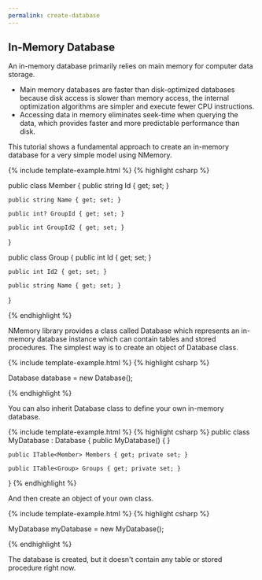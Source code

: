 ```yaml
---
permalink: create-database
---
```


## In-Memory Database

An in-memory database primarily relies on main memory for computer data storage. 

 - Main memory databases are faster than disk-optimized databases because disk access is slower than memory access, the internal optimization algorithms are simpler and execute fewer CPU instructions. 
 - Accessing data in memory eliminates seek-time when querying the data, which provides faster and more predictable performance than disk.

This tutorial shows a fundamental approach to create an in-memory database for a very simple model using NMemory.

{% include template-example.html %} 
{% highlight csharp %}

public class Member
{
    public string Id { get; set; }

    public string Name { get; set; }

    public int? GroupId { get; set; }

    public int GroupId2 { get; set; }
}

public class Group
{
    public int Id { get; set; }

    public int Id2 { get; set; }

    public string Name { get; set; }

}

{% endhighlight %}

NMemory library provides a class called Database which represents an in-memory database instance which can contain tables and stored procedures. The simplest way is to create an object of Database class.

{% include template-example.html %} 
{% highlight csharp %}

Database database = new Database();

{% endhighlight %}

You can also inherit Database class to define your own in-memory database.

{% include template-example.html %} 
{% highlight csharp %}
public class MyDatabase : Database
{
    public MyDatabase()
    {
    }

    public ITable<Member> Members { get; private set; }

    public ITable<Group> Groups { get; private set; }
}
{% endhighlight %}

And then create an object of your own class.

{% include template-example.html %} 
{% highlight csharp %}

MyDatabase myDatabase = new MyDatabase();

{% endhighlight %}

The database is created, but it doesn't contain any table or stored procedure right now.


